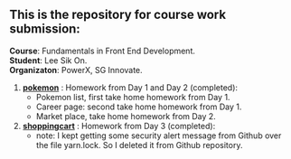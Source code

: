 ## This is the repository for course work submission:
**Course**: Fundamentals in Front End Development.
<br>**Student**: Lee Sik On.
<br>**Organizaton**: PowerX, SG Innovate.

1. [**pokemon**](pokemon/README.md) : Homework from Day 1 and Day 2 (completed):
    * Pokemon list, first take home homework from Day 1.
    * Career page: second take home homework from Day 1.
    * Market place, take home homework from Day 2.
2. [**shoppingcart**](shoppingcart/README.md) : Homework from Day 3 (completed):
    * note: I kept getting some security alert message from Github over the file yarn.lock.  So I deleted it from Github repository.

  

